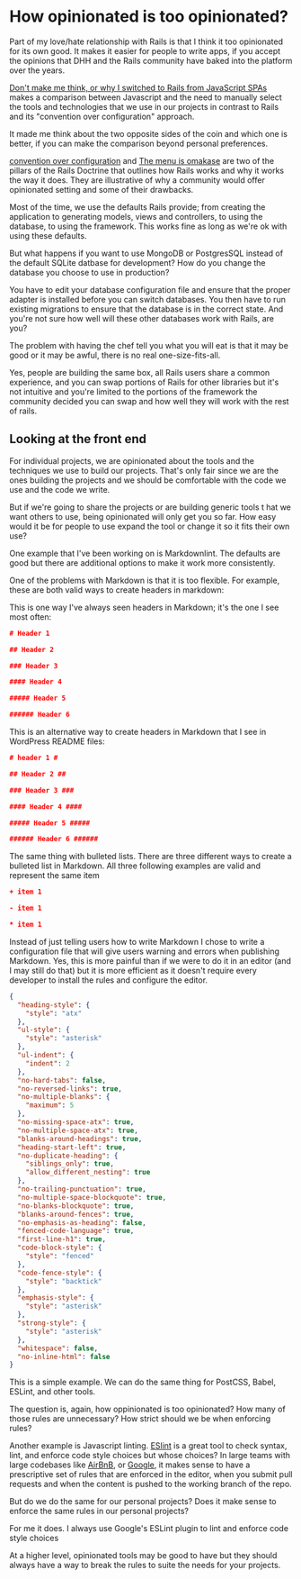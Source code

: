# How opinionated is too opinionated?

Part of my love/hate relationship with Rails is that I think it too opinionated for its own good. It makes it easier for people to write apps, if you accept the opinions that DHH and the Rails community have baked into the platform over the years.

[Don't make me think, or why I switched to Rails from JavaScript SPAs](https://reviewbunny.app/blog/dont-make-me-think-or-why-i-switched-to-rails-from-javascript-spas) makes a comparison between Javascript and the need to manually select the tools and technologies that we use in our projects in contrast to Rails and its "convention over configuration" approach.

It made me think about the two opposite sides of the coin and which one is better, if you can make the comparison beyond personal preferences.

[convention over configuration](https://rubyonrails.org/doctrine#convention-over-configuration) and [The menu is omakase](https://rubyonrails.org/doctrine#omakase) are two of the pillars of the Rails Doctrine that outlines how Rails works and why it works the way it does. They are illustrative of why a community would offer opinionated setting and some of their drawbacks.

Most of the time, we use the defaults Rails provide; from creating the application to generating models, views and controllers, to using the database, to using the framework. This works fine as long as we're ok with using these defaults.

But what happens if you want to use MongoDB or PostgresSQL instead of the default SQLite datbase for development? How do you change the database you choose to use in production?

You have to edit your database configuration file and ensure that the proper adapter is installed before you can switch databases. You then have to run existing migrations to ensure that the database is in the correct state. And you're not sure how well will these other databases work with Rails, are you?

The problem with having the chef tell you what you will eat is that it may be good or it may be awful, there is no real one-size-fits-all.

Yes, people are building the same box, all Rails users share a common experience, and you can swap portions of Rails for other libraries but it's not intuitive and you're limited to the portions of the framework the community decided you can swap and how well they will work with the rest of rails.

## Looking at the front end

For individual projects, we are opinionated about the tools and the techniques we use to build our projects. That's only fair since we are the ones building the projects and we should be comfortable with the code we use and the code we write.

But if we're going to share the projects or are building generic tools t hat we want others to use, being opinionated will only get you so far. How easy would it be for people to use expand the tool or change it so it fits their own use?

One example that I've been working on is Markdownlint. The defaults are good but there are additional options to make it work more consistently.

One of the problems with Markdown is that it is too flexible. For example, these are both valid ways to create headers in markdown:

This is one way I've always seen headers in Markdown; it's the one I see most often:

```json
# Header 1

## Header 2

### Header 3

#### Header 4

##### Header 5

###### Header 6
```

This is an alternative way to create headers in Markdown that I see in WordPress README files:

```json
# header 1 #

## Header 2 ##

### Header 3 ###

#### Header 4 ####

##### Header 5 #####

###### Header 6 ######
```

The same thing with bulleted lists. There are three different ways to create a bulleted list in Markdown. All three following examples are valid and represent the same item

```json
+ item 1
```

```json
- item 1
```

```json
* item 1
```

Instead of just telling users how to write Markdown I chose to write a configuration file that will give users warning and errors when publishing Markdown. Yes, this is more painful than if we were to do it in an editor (and I may still do that) but it is more efficient as it doesn't require every developer to install the rules and configure the editor.

```json
{
  "heading-style": {
    "style": "atx"
  },
  "ul-style": {
    "style": "asterisk"
  },
  "ul-indent": {
    "indent": 2
  },
  "no-hard-tabs": false,
  "no-reversed-links": true,
  "no-multiple-blanks": {
    "maximum": 5
  },
  "no-missing-space-atx": true,
  "no-multiple-space-atx": true,
  "blanks-around-headings": true,
  "heading-start-left": true,
  "no-duplicate-heading": {
    "siblings_only": true,
    "allow_different_nesting": true
  },
  "no-trailing-punctuation": true,
  "no-multiple-space-blockquote": true,
  "no-blanks-blockquote": true,
  "blanks-around-fences": true,
  "no-emphasis-as-heading": false,
  "fenced-code-language": true,
  "first-line-h1": true,
  "code-block-style": {
    "style": "fenced"
  },
  "code-fence-style": {
    "style": "backtick"
  },
  "emphasis-style": {
    "style": "asterisk"
  },
  "strong-style": {
    "style": "asterisk"
  },
  "whitespace": false,
  "no-inline-html": false
}
```

This is a simple example. We can do the same thing for PostCSS, Babel, ESLint, and other tools.

The question is, again, how oppinionated is too opinionated? How many of those rules are unnecessary? How strict should we be when enforcing rules?

Another example is Javascript linting. [ESlint](https://eslint.org/) is a great tool to check syntax, lint, and enforce code style choices but whose choices? In large teams with large codebases like [AirBnB](https://github.com/airbnb/javascript#readme), or [Google](https://google.github.io/styleguide/javascriptguide.html), it makes sense to have a prescriptive set of rules that are enforced in the editor, when you submit pull requests and when the content is pushed to the working branch of the repo.

But do we do the same for our personal projects? Does it make sense to enforce the same rules in our personal projects?

For me it does. I always use Google's ESLint plugin to lint and enforce code style choices

At a higher level, opinionated tools may be good to have but they should always have a way to break the rules to suite the needs for your projects.
